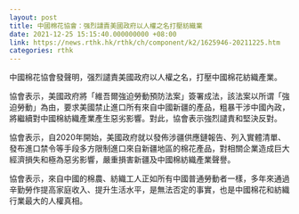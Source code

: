 ```yaml
---
layout: post
title: 中國棉花協會：强烈譴責美國政府以人權之名打壓紡織業
date: 2021-12-25 15:15:40.000000000 +08:00
link: https://news.rthk.hk/rthk/ch/component/k2/1625946-20211225.htm
categories: rthk
---
```


中國棉花協會發聲明，强烈譴責美國政府以人權之名，打壓中國棉花紡織產業。

協會表示，美國政府將「維吾爾強迫勞動預防法案」簽署成法，該法案以所谓「強迫勞動」為由，要求美國禁止進口所有來自中國新疆的產品，粗暴干涉中國內政，將繼續對中國棉紡織產業產生惡劣影響。對此，協會表示強烈譴責和堅決反對。

協會表示，自2020年開始，美國政府就以發佈涉疆供應鏈報告、列入實體清單、發布進口禁令等手段多方限制進口來自新疆地區的棉花產品，對相關企業造成巨大經濟損失和極為惡劣影響，嚴重損害新疆及中國棉紡織產業聲譽。

協會表示，來自中國的棉農、紡織工人正如所有中國普通勞動者一樣，多年來通過辛勤勞作提高家庭收入、提升生活水平，是無法否定的事實，也是中國棉花和紡織行業最大的人權真相。
